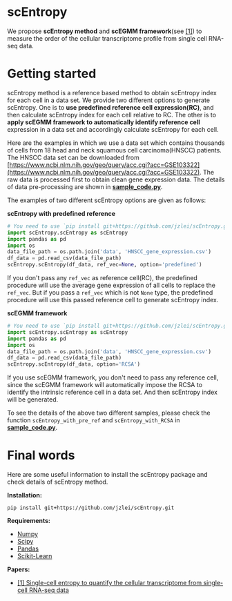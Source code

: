 # scEntropy
We propose **scEntropy method** and **scEGMM framework**(see [[1]](https://www.biorxiv.org/content/10.1101/678557v1)) to measure the order of the cellular transcriptome profile from single cell RNA-seq data.


# Getting started
scEntropy method is a reference based method to obtain scEntropy index for each cell in a data set. We provide two different options to generate scEntropy. One is to **use predefined reference cell expression(RC)**, and then calculate scEntropy index for each cell relative to RC. The other is to **apply scEGMM framework to automatically identify reference cell** expression in a data set and accordingly calculate scEntropy for each cell.

Here are the examples in which we use a data set which contains thousands of cells from 18 head and neck squamous cell carcinoma(HNSCC) patients. The HNSCC data set can be downloaded from [https://www.ncbi.nlm.nih.gov/geo/query/acc.cgi?acc=GSE103322](https://www.ncbi.nlm.nih.gov/geo/query/acc.cgi?acc=GSE103322). The raw data is processed first to obtain clean gene expression data. The details of data pre-processing are shown in [**sample_code.py**](https://github.com/jzlei/scEntropy/blob/master/sample_code.py).

The examples of two different scEntropy options are given as follows:

**scEntropy with predefined reference**

```python
# You need to use `pip install git+https://github.com/jzlei/scEntropy.git` to install this package
import scEntropy.scEntropy as scEntropy 
import pandas as pd
import os
data_file_path = os.path.join('data', 'HNSCC_gene_expression.csv')
df_data = pd.read_csv(data_file_path)
scEntropy.scEntropy(df_data, ref_vec=None, option='predefined')
```

If you don't pass any `ref_vec` as reference cell(RC), the predefined procedure will use the average gene expression of all cells to replace the `ref_vec`.
But if you pass a `ref_vec` which is not `None` type, the predefined procedure will use this passed reference cell to generate scEntropy index.

**scEGMM framework**

```python
# You need to use `pip install git+https://github.com/jzlei/scEntropy.git` to install this package
import scEntropy.scEntropy as scEntropy
import pandas as pd
import os
data_file_path = os.path.join('data', 'HNSCC_gene_expression.csv')
df_data = pd.read_csv(data_file_path)
scEntropy.scEntropy(df_data, option='RCSA')
```

If you use scEGMM framework, you don't need to pass any reference cell, since the scEGMM framework will automatically impose the RCSA to identify the intrinsic reference cell in a data set. And then scEntropy index will be generated.


To see the details of the above two different samples, please check the function `scEntropy_with_pre_ref` and `scEntropy_with_RCSA` in [**sample_code.py**](https://github.com/jzlei/scEntropy/blob/master/sample_code.py).

# Final words

Here are some useful information to install the scEntropy package and check details of scEntropy method.

**Installation:**

`pip install git+https://github.com/jzlei/scEntropy.git`

**Requirements:**

- [Numpy](https://github.com/numpy/numpy)
- [Scipy](https://github.com/scipy/scipy)
- [Pandas](https://github.com/pandas-dev/pandas)
- [Scikit-Learn](https://github.com/scikit-learn/scikit-learn)

**Papers:**

- [[1] Single-cell entropy to quantify the cellular transcriptome from single-cell RNA-seq data](https://www.biorxiv.org/content/10.1101/678557v1)

